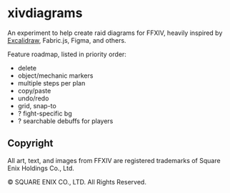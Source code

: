 # xivdiagrams

An experiment to help create raid diagrams for FFXIV, heavily inspired by [Excalidraw](https://excalidraw.com/), Fabric.js, Figma, and others.

Feature roadmap, listed in priority order:

- delete
- object/mechanic markers
- multiple steps per plan
- copy/paste
- undo/redo
- grid, snap-to
- ? fight-specific bg
- ? searchable debuffs for players

## Copyright

All art, text, and images from FFXIV are registered trademarks of Square Enix Holdings Co., Ltd.

© SQUARE ENIX CO., LTD. All Rights Reserved.
